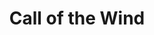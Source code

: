 --- 
title: "Call of the Wind"
publishdate: "2019-8-25T16:48:46+02:00"
src: "https://365manga.net/manga/call-of-the-wind"
image: "https://data.365manga.net/images/thumbnails/6394-call-of-the-wind.jpg"
description: "From Hana-mi: A oneshot about the developing relationship between an out-of-world wanderer and a mistreated boy."
---